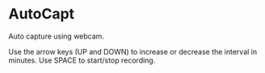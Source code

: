 # AutoCapt
Auto capture using webcam.

Use the arrow keys (UP and DOWN) to increase or decrease the interval in minutes.
Use SPACE to start/stop recording.
